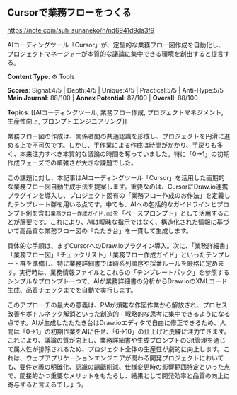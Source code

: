 ## Cursorで業務フローをつくる

https://note.com/suh_sunaneko/n/nd6941d9da3f9

AIコーディングツール「Cursor」が、定型的な業務フロー図作成を自動化し、プロジェクトマネージャーが本質的な議論に集中できる環境を創出すると提言する。

**Content Type**: ⚙️ Tools

**Scores**: Signal:4/5 | Depth:4/5 | Unique:4/5 | Practical:5/5 | Anti-Hype:5/5
**Main Journal**: 88/100 | **Annex Potential**: 87/100 | **Overall**: 88/100

**Topics**: [[AIコーディングツール, 業務フロー作成, プロジェクトマネジメント, 生産性向上, プロンプトエンジニアリング]]

業務フロー図の作成は、関係者間の共通認識を形成し、プロジェクトを円滑に進める上で不可欠です。しかし、手作業による作成は時間がかかり、手戻りも多く、本来注力すべき本質的な議論の時間を奪っていました。特に「0→1」の初期作成フェーズでの煩雑さが大きな課題でした。

この課題に対し、本記事はAIコーディングツール「Cursor」を活用した画期的な業務フロー図自動生成手法を提案します。重要なのは、CursorにDraw.io連携プラグインを導入し、プロジェクト固有の「業務フロー作成のお作法」を定義したテンプレート群を用いる点です。中でも、AIへの包括的なガイドラインとプロンプト例を含む`業務フロー作成ガイド.md`を「ベースプロンプト」として活用することが肝要です。これにより、AIは曖昧な指示ではなく、構造化された情報に基づいて高品質な業務フロー図の「たたき台」を一貫して生成します。

具体的な手順は、まずCursorへのDraw.ioプラグイン導入。次に、「業務詳細書」「業務フロー図」「チェックリスト」「業務フロー作成ガイド」といったテンプレート群を準備し、特に業務詳細書では時系列順序や採番ルールを厳格に定めます。実行時は、業務情報ファイルとこれらの「テンプレートパック」を参照するシンプルなプロンプト一つで、AIが業務詳細書の分析からDraw.ioのXMLコード生成、品質チェックまでを自動で実行します。

このアプローチの最大の意義は、PMが煩雑な作図作業から解放され、プロセス改善やボトルネック解消といった創造的・戦略的な思考に集中できるようになる点です。AIが生成したたたき台はDraw.ioエディタで自由に修正できるため、人間は「0→1」の初期作業をAIに任せ、「6→10」の仕上げと洗練に注力できます。これにより、議論の質が向上し、業務詳細書や生成プロンプトのGit管理を通じて属人性が排除されるため、プロジェクト全体の生産性が劇的に向上します。これは、ウェブアプリケーションエンジニアが関わる開発プロジェクトにおいても、要件定義の明確化、認識の齟齬削減、仕様変更時の影響範囲特定といった点で、間接的かつ重要なメリットをもたらし、結果として開発効率と品質の向上に寄与すると言えるでしょう。